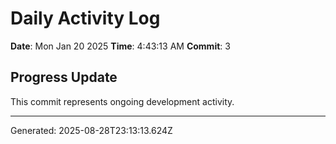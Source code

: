 # Daily Activity Log

**Date**: Mon Jan 20 2025
**Time**: 4:43:13 AM
**Commit**: 3

## Progress Update

This commit represents ongoing development activity.

---
Generated: 2025-08-28T23:13:13.624Z
